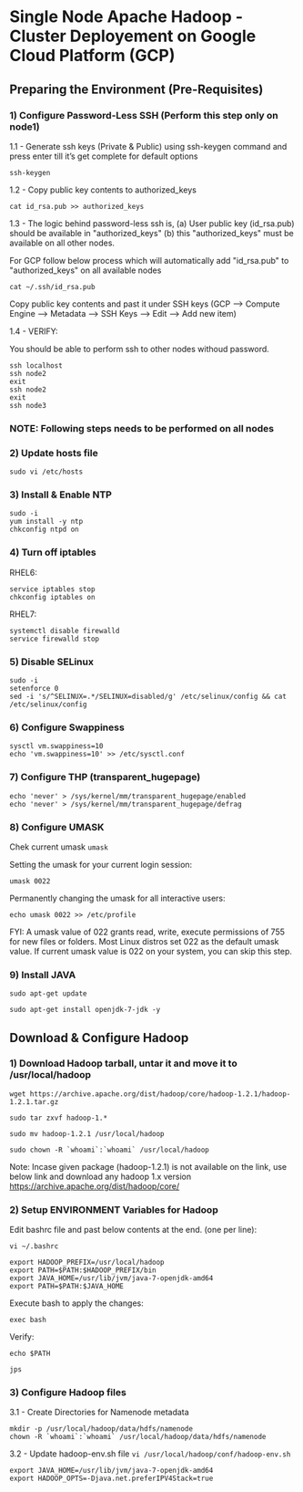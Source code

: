 # Single Node Apache Hadoop - Cluster Deployement on Google Cloud Platform (GCP)

## Preparing the Environment (Pre-Requisites)

### 1) Configure Password-Less SSH (Perform this step only on node1)

1.1 - Generate ssh keys (Private & Public) using ssh-keygen command and press enter till it’s get complete for
default options

`ssh-keygen `

1.2 - Copy public key contents to authorized_keys

`cat id_rsa.pub >> authorized_keys `

1.3 - The logic behind password-less ssh is, (a) User public key (id_rsa.pub) should be available in "authorized_keys" (b) this "authorized_keys" must be available on all other nodes. 

For GCP follow below process which will automatically add "id_rsa.pub" to "authorized_keys" on all available nodes

`cat ~/.ssh/id_rsa.pub`

Copy public key contents and past it under SSH keys (GCP --> Compute Engine --> Metadata --> SSH Keys --> Edit --> Add new item)

1.4 - VERIFY:

You should be able to perform ssh to other nodes withoud password.

```
ssh localhost
ssh node2
exit
ssh node2
exit
ssh node3
```

### NOTE: Following steps needs to be performed on all nodes

### 2) Update hosts file

`sudo vi /etc/hosts`

### 3) Install & Enable NTP

```
sudo -i
yum install -y ntp
chkconfig ntpd on
```

### 4) Turn off iptables
RHEL6:

```
service iptables stop
chkconfig iptables on
```

RHEL7:

```
systemctl disable firewalld
service firewalld stop
```


### 5) Disable SELinux
```
sudo -i
setenforce 0
sed -i 's/^SELINUX=.*/SELINUX=disabled/g' /etc/selinux/config && cat /etc/selinux/config
```

### 6) Configure Swappiness
```
sysctl vm.swappiness=10
echo 'vm.swappiness=10' >> /etc/sysctl.conf
```

### 7) Configure THP (transparent_hugepage)

```
echo 'never' > /sys/kernel/mm/transparent_hugepage/enabled
echo 'never' > /sys/kernel/mm/transparent_hugepage/defrag
```
### 8) Configure UMASK
Chek current umask
`umask`

Setting the umask for your current login session:

`umask 0022`

Permanently changing the umask for all interactive users:

`echo umask 0022 >> /etc/profile`

FYI:
A umask value of 022 grants read, write, execute permissions of 755 for new files or folders. Most Linux distros set 022 as the default umask value. If current umask value is 022 on your system, you can skip this step.

### 9) Install JAVA
```
sudo apt-get update

sudo apt-get install openjdk-7-jdk -y
```

## Download & Configure Hadoop

### 1) Download Hadoop tarball, untar it and move it to /usr/local/hadoop

```
wget https://archive.apache.org/dist/hadoop/core/hadoop-1.2.1/hadoop-1.2.1.tar.gz

sudo tar zxvf hadoop-1.*

sudo mv hadoop-1.2.1 /usr/local/hadoop

sudo chown -R `whoami`:`whoami` /usr/local/hadoop
```

Note:
Incase given package (hadoop-1.2.1) is not available on the link, use below link and download any hadoop 1.x version
https://archive.apache.org/dist/hadoop/core/

### 2) Setup ENVIRONMENT Variables for Hadoop
Edit bashrc file and past below contents at the end. (one per line):

`vi ~/.bashrc`

```
export HADOOP_PREFIX=/usr/local/hadoop
export PATH=$PATH:$HADOOP_PREFIX/bin
export JAVA_HOME=/usr/lib/jvm/java-7-openjdk-amd64
export PATH=$PATH:$JAVA_HOME
```

Execute bash to apply the changes:

`exec bash`

Verify:
```
echo $PATH

jps
```

### 3) Configure Hadoop files
3.1 - Create Directories for Namenode metadata

```
mkdir -p /usr/local/hadoop/data/hdfs/namenode
chown -R `whoami`:`whoami` /usr/local/hadoop/data/hdfs/namenode
```

3.2 - Update hadoop-env.sh file
`vi /usr/local/hadoop/conf/hadoop-env.sh`

```
export JAVA_HOME=/usr/lib/jvm/java-7-openjdk-amd64
export HADOOP_OPTS=-Djava.net.preferIPV4Stack=true
```
















